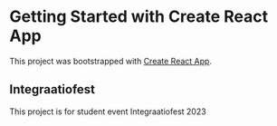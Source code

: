 # Getting Started with Create React App

This project was bootstrapped with [Create React App](https://github.com/facebook/create-react-app).

## Integraatiofest
This project is for student event Integraatiofest 2023

